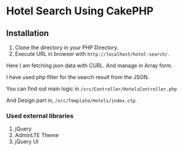 # Hotel Search Using CakePHP

## Installation

1. Clone the directory in your PHP Directory.
2. Execute URL in browser with `http://localhost/hotel-search/`.

Here I am fetching json data with CURL. And manage in Array form.

I have used php filter for the search result from the JSON.

You can find out main logic in `/src/Controller/HotelsController.php`

And Design part in, `/src/Template/Hotels/index.ctp`.

### Used external libraries

1. jQuery
2. AdminLTE Theme
3. jQuery UI